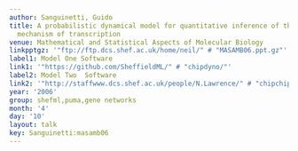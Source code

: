 ```yaml
---
author: Sanguinetti, Guido
title: A probabilistic dynamical model for quantitative inference of the regulatory
  mechanism of transcription
venue: Mathematical and Statistical Aspects of Molecular Biology
linkpptgz: '"ftp://ftp.dcs.shef.ac.uk/home/neil/" # "MASAMB06.ppt.gz"'
label1: Model One Software
link1: '"https://github.com/SheffieldML/" # "chipdyno/"'
label2: Model Two  Software
link2: '"http://staffwww.dcs.shef.ac.uk/people/N.Lawrence/" # "chipchip/"'
year: '2006'
group: shefml,puma,gene networks
month: '4'
day: '10'
layout: talk
key: Sanguinetti:masamb06
---
```

